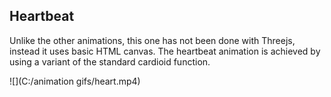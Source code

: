## Heartbeat

Unlike the other animations, this one has not been done with Threejs, instead it uses basic HTML canvas. The heartbeat animation is achieved by using a variant of the standard cardioid function.

![](C:/animation gifs/heart.mp4)
